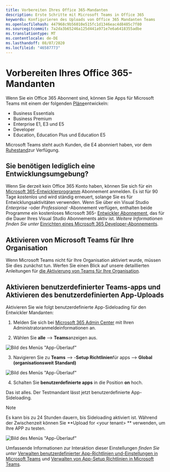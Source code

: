 ```yaml
---
title: Vorbereiten Ihres Office 365-Mandanten
description: Erste Schritte mit Microsoft Teams in Office 365
keywords: Konfigurieren des Uploads von Office 365 Mandanten Teams
ms.openlocfilehash: 447968c9b56010e515fc1d1346eac4d8485c7f80
ms.sourcegitcommit: 7a2da3b65246a125d441a971e7e6a6418355adbe
ms.translationtype: MT
ms.contentlocale: de-DE
ms.lasthandoff: 08/07/2020
ms.locfileid: "46587773"
---
```

# <a name="prepare-your-office-365-tenant"></a>Vorbereiten Ihres Office 365-Mandanten

Wenn Sie ein Office 365 Abonnent sind, können Sie Apps für Microsoft Teams mit einem der folgenden [Pläne](https://products.office.com/business/compare-more-office-365-for-business-plans)entwickeln:

* Business Essentials
* Business Premium
* Enterprise E1, E3 und E5
* Developer
* Education, Education Plus und Education E5

Microsoft Teams steht auch Kunden, die E4 abonniert haben, vor dem [Ruhestand](https://support.office.com//article/important-information-for-office-365-enterprise-e4-customers-f9572348-43a2-43fa-a3d8-3b6c9c042147)zur Verfügung.

## <a name="just-need-a-development-environment"></a>Sie benötigen lediglich eine Entwicklungsumgebung?

Wenn Sie derzeit kein Office 365 Konto haben, können Sie sich für ein [Microsoft 365-Entwicklerprogramm](https://developer.microsoft.com/microsoft-365/dev-program) Abonnement anmelden. Es ist für 90 Tage *kostenlos* und wird ständig erneuert, solange Sie es für Entwicklungsaktivitäten verwenden. Wenn Sie über ein Visual Studio *Enterprise* -oder *Professional* -Abonnement verfügen, enthalten beide Programme ein kostenloses Microsoft 365- [Entwickler Abonnement](https://aka.ms/MyVisualStudioBenefits), das für die Dauer Ihres Visual Studio Abonnements aktiv ist. *Weitere Informationen finden Sie unter* [Einrichten eines Microsoft 365 Developer-Abonnements](https://docs.microsoft.com/office/developer-program/office-365-developer-program-get-started).

## <a name="enable-microsoft-teams-for-your-organization"></a>Aktivieren von Microsoft Teams für Ihre Organisation

Wenn Microsoft Teams nicht für Ihre Organisation aktiviert wurde, müssen Sie dies zunächst tun. Werfen Sie einen Blick auf unsere detaillierten Anleitungen für [die Aktivierung von Teams für Ihre Organisation](https://docs.microsoft.com/microsoftteams/enable-features-office-365).

## <a name="enable-custom-teams-apps-and-turn-on-custom-app-uploading"></a>Aktivieren benutzerdefinierter Teams-apps und Aktivieren des benutzerdefinierten App-Uploads

Aktivieren Sie wie folgt benutzerdefinierte App-Sideloading für den Entwickler Mandanten:

1. Melden Sie sich bei [Microsoft 365 Admin Center](https://admin.microsoft.com/Adminportal/Home?source=applauncher#/homepage#/) mit Ihren Administratoranmeldeinformationen an. 

2. Wählen Sie **alle**  -->  **Teams**anzeigen aus. 

![Bild des Menüs "App-Überlauf"](~/assets/images/prepare-test-tenant/admin-center.png)

3. Navigieren Sie zu **Teams**  -->  -**Setup Richtlinien**für apps  -->  **Global (organisationsweit Standard)**  

![Bild des Menüs "App-Überlauf"](~/assets/images/prepare-test-tenant/turn-on-sideload.png)

4. Schalten Sie **benutzerdefinierte apps** in die Position **on** hoch.

Das ist alles. Der Testmandant lässt jetzt benutzerdefinierte App-Sideloading.

> [!Note] 
> Es kann bis zu 24 Stunden dauern, bis Sideloading aktiviert ist. Während der Zwischenzeit können Sie **Upload for \<your tenant> ** verwenden, um Ihre APP zu testen.

![Bild des Menüs "App-Überlauf"](~/assets/images/prepare-test-tenant/upload-for-contoso.png)

Umfassende Informationen zur Interaktion dieser Einstellungen *finden Sie unter* [Verwalten benutzerdefinierter App-Richtlinien und-Einstellungen in Microsoft Teams](https://docs.microsoft.com/microsoftteams/teams-custom-app-policies-and-settings) und [Verwalten von App-Setup Richtlinien in Microsoft Teams](https://docs.microsoft.com/microsoftteams/teams-app-setup-policies).
